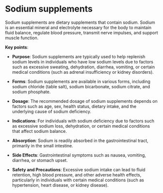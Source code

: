 [//]: # (source: ?)
[//]: # (tags: supplements)

# Sodium supplements

Sodium supplements are dietary supplements that contain sodium. Sodium is an essential mineral and electrolyte necessary for the body to maintain fluid balance, regulate blood pressure, transmit nerve impulses, and support muscle function.

**Key points**:

* **Purpose**: Sodium supplements are typically used to help replenish sodium levels in individuals who have low sodium levels due to factors such as excessive sweating, dehydration, diarrhea, vomiting, or certain medical conditions (such as adrenal insufficiency or kidney disorders).

* **Forms**: Sodium supplements are available in various forms, including sodium chloride (table salt), sodium bicarbonate, sodium citrate, and sodium phosphate.

* **Dosage**: The recommended dosage of sodium supplements depends on factors such as age, sex, health status, dietary intake, and the underlying cause of sodium deficiency.

* **Indications**: For individuals with sodium deficiency due to factors such as excessive sodium loss, dehydration, or certain medical conditions that affect sodium balance.

* **Absorption**: Sodium is readily absorbed in the gastrointestinal tract, primarily in the small intestine.

* **Side Effects**: Gastrointestinal symptoms such as nausea, vomiting, diarrhea, or stomach upset.

* **Safety and Precautions**: Excessive sodium intake can lead to fluid retention, high blood pressure, and other adverse health effects, particularly in individuals with certain medical conditions (such as hypertension, heart disease, or kidney disease).